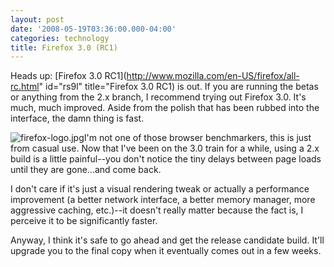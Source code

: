 ```yaml
---
layout: post
date: '2008-05-19T03:36:00.000-04:00'
categories: technology
title: Firefox 3.0 (RC1)
---
```


Heads up: [Firefox 3.0 RC1](http://www.mozilla.com/en-US/firefox/all-rc.html" id="rs9l" title="Firefox 3.0 RC1) is out. If you are running the betas or anything from the 2.x branch, I recommend trying out Firefox 3.0. It's much, much improved. Aside from the polish that has been rubbed into the interface, the damn thing is fast.



![firefox-logo.jpg](firefox-logo.jpg)I'm not one of those browser benchmarkers, this is just from casual use. Now that I've been on the 3.0 train for a while, using a 2.x build is a little painful--you don't notice the tiny delays between page loads until they are gone...and come back.

I don't care if it's just a visual rendering tweak or actually a performance improvement (a better network interface, a better memory manager, more aggressive caching, etc.)--it doesn't really matter because the fact is, I perceive it to be significantly faster.

Anyway, I think it's safe to go ahead and get the release candidate build. It'll upgrade you to the final copy when it eventually comes out in a few weeks.